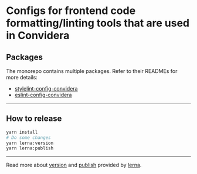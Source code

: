 # Configs for frontend code formatting/linting tools that are used in Convidera

## Packages

The monorepo contains multiple packages. Refer to their READMEs for more details:

- [stylelint-config-convidera](https://github.com/convidera/frontend-standards-configs/tree/main/packages/stylelint-config)
- [eslint-config-convidera](https://github.com/convidera/frontend-standards-configs/tree/main/packages/eslint-config-convidera)

---

## How to release

```sh
yarn install
# Do some changes
yarn lerna:version
yarn lerna:publish
```

---

Read more about [version](https://github.com/lerna/lerna/tree/main/commands/version) and
[publish](https://github.com/lerna/lerna/tree/main/commands/publish) provided by
[lerna](https://github.com/lerna/lerna).
